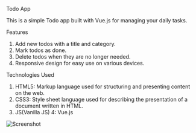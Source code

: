 Todo App


This is a simple Todo app built with Vue.js for managing your daily tasks.

Features

1. Add new todos with a title and category.
2. Mark todos as done.
3. Delete todos when they are no longer needed.
4. Responsive design for easy use on various devices.

Technologies Used

1. HTML5: Markup language used for structuring and presenting content on the web.
2. CSS3: Style sheet language used for describing the presentation of a document written in HTML.
3. JS(Vanilla JS)
4: Vue.js

![Screenshot](./src/assets/images/Todo%20List%20App%20-%20Google%20Chrome%202_12_2024%2012_54_08%20PM.png)
